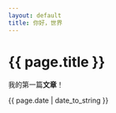 ```yaml
---
layout: default
title: 你好，世界
---
```


# {{ page.title }}

我的第一篇**文章**！

{{ page.date | date_to_string }}
